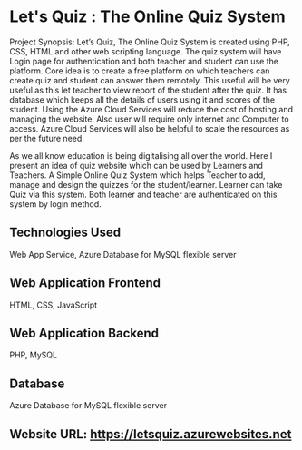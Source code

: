 # Let's Quiz : The Online Quiz System 

Project Synopsis:
Let’s Quiz, The Online Quiz System is created using PHP, CSS, HTML and other web scripting language. The quiz system will have Login page for authentication and both teacher and student can use the platform. Core idea is to create a free platform on which teachers can create quiz and student can answer them remotely. This useful will be very useful as this let teacher to view report of the student after the quiz. It has database which keeps all the details of users using it and scores of the student. Using the Azure Cloud Services will reduce the cost of hosting and managing the website. Also user will require only internet and Computer to access. Azure Cloud Services will also be helpful to scale the resources as per the future need.

As we all know education is being digitalising all over the world. Here I present an idea of quiz website which can be used by Learners and Teachers. A Simple Online Quiz System which helps Teacher to add, manage and design the quizzes for the student/learner. Learner can take Quiz via this system. Both learner and teacher are authenticated on this system by login method.


## Technologies Used
Web App Service, 
Azure Database for MySQL flexible server

## Web Application Frontend
HTML, CSS, JavaScript

## Web Application Backend
PHP, MySQL

## Database
Azure Database for MySQL flexible server


## Website URL: https://letsquiz.azurewebsites.net
